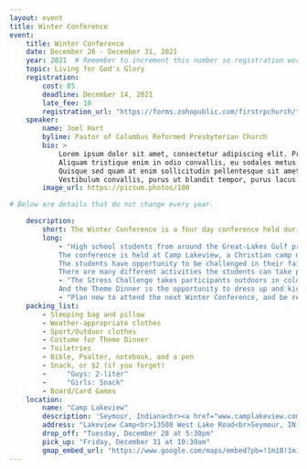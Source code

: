 ```yaml
---
layout: event
title: Winter Conference
event:
    title: Winter Conference
    date: December 26 - December 31, 2021
    year: 2021  # Remember to increment this number so registration works.
    topic: Living for God's Glory
    registration:
        cost: 85
        deadline: December 14, 2021
        late_fee: 10
        registration_url: "https://forms.zohopublic.com/firstrpchurch/form/GreatLakesGulfYouthEvents/formperma/tvPFGe07Gxksw0WgKtSdLqKDNR07ksRsP-QvSmJTBos"
    speaker:
        name: Joel Hart
        byline: Pastor of Columbus Reformed Presbyterian Church
        bio: >
            Lorem ipsum dolor sit amet, consectetur adipiscing elit. Proin gravida faucibus augue quis tempor. 
            Aliquam tristique enim in odio convallis, eu sodales metus elementum. Mauris vehicula nisi non magna vehicula, gravida egestas turpis volutpat. 
            Quisque sed quam at enim sollicitudin pellentesque sit amet eget erat. Maecenas eu interdum turpis. 
            Vestibulum convallis, purus ut blandit tempor, purus lacus bibendum arcu, in hendrerit velit sem sed est. Ut vel leo quis sem vulputate maximus. Nam eget velit ac mi pretium vulputate. Fusce justo est, fermentum vitae orci sed, lacinia finibus massa. Suspendisse sagittis ipsum et pulvinar mollis. Aenean ac enim ut lacus consectetur bibendum vel non lectus. Mauris gravida pellentesque felis nec hendrerit. Nam id arcu vestibulum, lacinia massa in, feugiat nunc.
        image_url: https://picsum.photos/100

# Below are details that do not change every year.

    description:
        short: The Winter Conference is a four day conference held during the last week of the year.
        long: 
            - "High school students from around the Great-Lakes Gulf presbytery, (and often the entire denomination,) gather for four days at the end of the year to participate in the Winter Conference.
            The conference is held at Camp Lakeview, a Christian camp near Columbus, Indiana. 
            The students have opportunity to be challenged in their faith by a series of messages from a guest speaker and to build friendships and community. 
            There are many different activities the students can take part in, including the Stress Challenge and the Theme Dinner."
            - "The Stress Challenge takes participants outdoors in cold weather for an afternoon of teamwork and testing.
            And the Theme Dinner is the opportunity to dress up and kick back for an evening of fun and games."
            - "Plan now to attend the next Winter Conference, and be ready to grow in your Christian faith!"
    packing_list:
        - Sleeping bag and pillow
        - Weather-appropriate clothes
        - Sport/Outdoor clothes
        - Costume for Theme Dinner
        - Toiletries
        - Bible, Psalter, notebook, and a pen
        - Snack, or $2 (if you forget)
        -     "Guys: 2-liter"
        -     "Girls: Snack"
        - Board/Card Games
    location: 
        name: "Camp Lakeview"
        description: 'Seymour, Indiana<br><a href="www.camplakeview.com">www.camplakeview.com</a>'
        address: "Lakeview Camp<br>13500 West Lake Road<br>Seymour, IN 47274"
        drop_off: "Tuesday, December 28 at 5:30pm"
        pick_up: "Friday, December 31 at 10:30am"
        gmap_embed_url: "https://www.google.com/maps/embed?pb=!1m18!1m12!1m3!1d6195.071241678412!2d-86.06634973681656!3d39.07149577177704!2m3!1f0!2f0!3f0!3m2!1i1024!2i768!4f13.1!3m3!1m2!1s0x886b9069aa475047%3A0x37d58accea1f1a93!2sLakeview%20Ministries!5e0!3m2!1sen!2sus!4v1639891460112!5m2!1sen!2sus"
---
```

